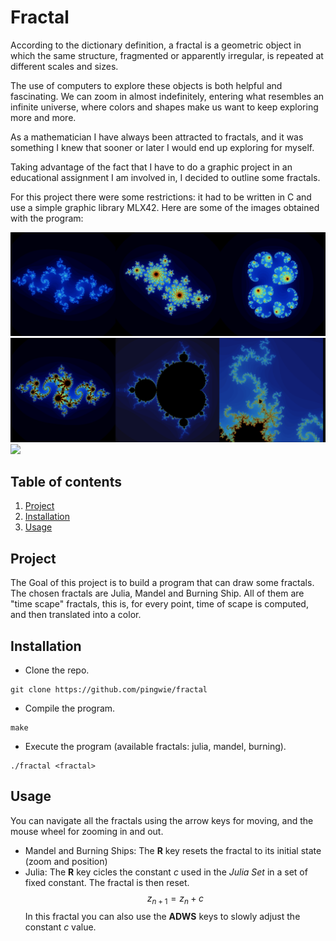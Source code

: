 # Fractal
According to the dictionary definition, a fractal is a geometric object in which the same structure, fragmented or apparently irregular, is repeated at different scales and sizes.

The use of computers to explore these objects is both helpful and fascinating. We can zoom in almost indefinitely, entering what resembles an infinite universe, where colors and shapes make us want to keep exploring more and more.

As a mathematician I have always been attracted to fractals, and it was something I knew that sooner or later I would end up exploring for myself.

Taking advantage of the fact that I have to do a graphic project in an educational assignment I am involved in, I decided to outline some fractals.

For this project there were some restrictions: it had to be written in C and use a simple graphic library <a name="https://github.com/codam-coding-college/MLX42">MLX42</a>.
Here are some of the images obtained with the program:

<img src="images/comb1.png" width="600">
<img src="images/comb2.png" width="600">
<img src="images/animac.gif" width="200">

## Table of contents
1. [Project](#project)
2. [Installation](#installation)
3. [Usage](#usage)

## Project <a name="project"></a>
The Goal of this project is to build a program that can draw some fractals. The chosen fractals are Julia, Mandel and Burning Ship. All of them are "time scape" fractals, this is, for every point, time of scape is computed, and then translated into a color.

## Installation <a name="installation"></a>
- Clone the repo.
```
git clone https://github.com/pingwie/fractal
```
- Compile the program.
```
make
```
- Execute the program (available fractals: julia, mandel, burning).
```
./fractal <fractal>
```
## Usage <a name="usage"></a>
You can navigate all the fractals using the arrow keys for moving, and the mouse wheel for zooming in and out.
- Mandel and Burning Ships:
The **R** key resets the fractal to its initial state (zoom and position)
- Julia:
The **R** key cicles the constant *c* used in the *Julia Set* in a set of fixed constant. The fractal is then reset.
$$z_{n+1} = z_{n} + c$$
In this fractal you can also use the **ADWS** keys to slowly adjust the constant *c* value.
